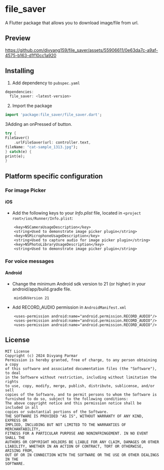 # file_saver

A Flutter package that allows you to download image/file from url.

## Preview

https://github.com/divyang159/file_saver/assets/55906611/0e63da7c-a9af-4575-b163-d1f10cc1a920

## Installing

1.  Add dependency to `pubspec.yaml`

```dart
dependencies:
  file_saver: <latest-version>
```

2.  Import the package
```dart
import 'package:file_saver/file_saver.dart';
```


3Adding an onPressed of button.
```dart
try {
FileSaver()
    .urlFileSaver(url: controller.text,
fileName: "cat-sample_1313.jpg");
} catch(e) {
print(e);
}
```



## Platform specific configuration

### For image Picker
#### iOS
* Add the following keys to your _Info.plist_ file, located in `<project root>/ios/Runner/Info.plist`:

```
    <key>NSCameraUsageDescription</key>
    <string>Used to demonstrate image picker plugin</string>
    <key>NSMicrophoneUsageDescription</key>
    <string>Used to capture audio for image picker plugin</string>
    <key>NSPhotoLibraryUsageDescription</key>
    <string>Used to demonstrate image picker plugin</string>
```

### For voice messages

#### Android
* Change the minimum Android sdk version to 21 (or higher) in your android/app/build.gradle file.
```
    minSdkVersion 21
```

* Add RECORD_AUDIO permission in `AndroidManifest.xml`
```
    <uses-permission android:name="android.permission.RECORD_AUDIO"/>
    <uses-permission android:name="android.permission.RECORD_AUDIO"/>
    <uses-permission android:name="android.permission.RECORD_AUDIO"/>
```

## License

```text
MIT License
Copyright (c) 2024 Divyang Parmar
Permission is hereby granted, free of charge, to any person obtaining a copy
of this software and associated documentation files (the "Software"), to deal
in the Software without restriction, including without limitation the rights
to use, copy, modify, merge, publish, distribute, sublicense, and/or sell
copies of the Software, and to permit persons to whom the Software is
furnished to do so, subject to the following conditions:
The above copyright notice and this permission notice shall be included in all
copies or substantial portions of the Software.
THE SOFTWARE IS PROVIDED "AS IS", WITHOUT WARRANTY OF ANY KIND, EXPRESS OR
IMPLIED, INCLUDING BUT NOT LIMITED TO THE WARRANTIES OF MERCHANTABILITY,
FITNESS FOR A PARTICULAR PURPOSE AND NONINFRINGEMENT. IN NO EVENT SHALL THE
AUTHORS OR COPYRIGHT HOLDERS BE LIABLE FOR ANY CLAIM, DAMAGES OR OTHER
LIABILITY, WHETHER IN AN ACTION OF CONTRACT, TORT OR OTHERWISE, ARISING FROM,
OUT OF OR IN CONNECTION WITH THE SOFTWARE OR THE USE OR OTHER DEALINGS IN THE
SOFTWARE.
```
